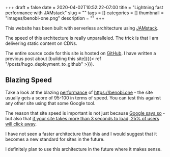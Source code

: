 +++ 
draft = false
date = 2020-04-02T10:52:22-07:00
title = "Lightning fast performance with JAMstack"
slug = "" 
tags = []
categories = []
thumbnail = "images/benobi-one.png"
description = ""
+++

This website has been built with serverless architecture using [JAMstack](https://jamstack.org/).

The speed of this architecture is really unparalleled. The trick is that I am delivering static content on CDNs.

The entire source code for this site is hosted on [GitHub](https://github.com/bensig/benobi-one-src). I have written a previous post about [building this site]({{< ref "/posts/hugo_deployment_to_github" >}}).

## Blazing Speed

Take a look at the blazing [performance](https://developers.google.com/speed/pagespeed/insights/?url=benobi.one&tab=desktop&hl=en) of <https://benobi.one> - the site usually gets a score of 95-100 in terms of speed. You can test this against any other site using that some Google tool.

The reason that site speed is important is not just because [Google says so](https://searchengineland.com/google-speed-update-page-speed-will-become-ranking-factor-mobile-search-289904) - but also that [if your site takes more than 3 seconds to load, 25% of users will click away](https://neilpatel.com/blog/loading-time/?wide=1).

I have not seen a faster architecture than this and I would suggest that it becomes a new standard for sites in the future.

I definitely plan to use this architecture in the future where it makes sense.
